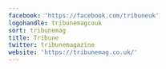 ```yaml
---
facebook: 'https://facebook.com/tribuneuk'
logohandle: tribunemagcouk
sort: tribunemag
title: Tribune
twitter: tribunemagazine
website: 'https://tribunemag.co.uk/'
---
```

